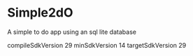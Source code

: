 # Simple2dO
A simple to do app using an  sql lite database

compileSdkVersion 29
minSdkVersion 14
targetSdkVersion 29
